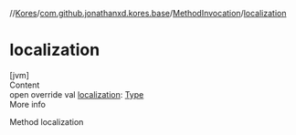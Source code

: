 //[Kores](../../index.md)/[com.github.jonathanxd.kores.base](../index.md)/[MethodInvocation](index.md)/[localization](localization.md)



# localization  
[jvm]  
Content  
open override val [localization](localization.md): [Type](https://docs.oracle.com/javase/8/docs/api/java/lang/reflect/Type.html)  
More info  


Method localization

  



